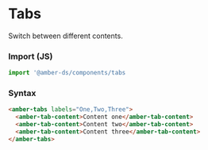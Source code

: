 # Tabs 

Switch between different contents.

### Import (JS)
```js
import '@amber-ds/components/tabs
```

### Syntax
```html
<amber-tabs labels="One,Two,Three">
  <amber-tab-content>Content one</amber-tab-content>
  <amber-tab-content>Content two</amber-tab-content>
  <amber-tab-content>Content three</amber-tab-content>
</amber-tabs>
```